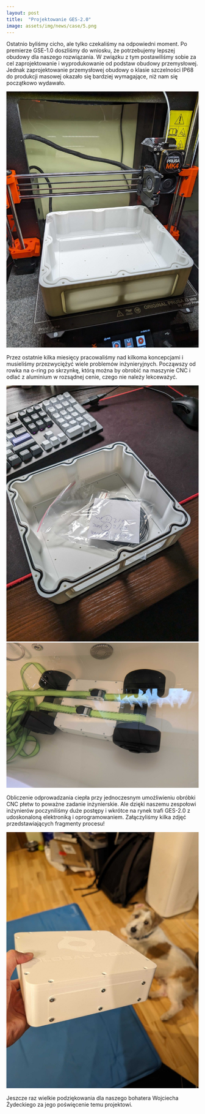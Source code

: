 ```yaml
---
layout: post
title:  "Projektowanie GES-2.0"
image: assets/img/news/case/5.png
---
```


Ostatnio byliśmy cicho, ale tylko czekaliśmy na odpowiedni moment. Po premierze GSE-1.0 doszliśmy do wniosku, że potrzebujemy lepszej obudowy dla naszego rozwiązania. W związku z tym postawiliśmy sobie za cel zaprojektowanie i wyprodukowanie od podstaw obudowy przemysłowej. Jednak zaprojektowanie przemysłowej obudowy o klasie szczelności IP68 do produkcji masowej okazało się bardziej wymagające, niż nam się początkowo wydawało.

![3D Printing Case](/assets/img/news/case/1.jpg "3D Printing Case")

Przez ostatnie kilka miesięcy pracowaliśmy nad kilkoma koncepcjami i musieliśmy przezwyciężyć wiele problemów inżynieryjnych. Począwszy od rowka na o-ring po skrzynkę, którą można by obrobić na maszynie CNC i odlać z aluminium w rozsądnej cenie, czego nie należy lekceważyć.

![Case with o-ring](/assets/img/news/case/2.jpg "Case with o-ring")
![Case water test](/assets/img/news/case/4.jpg "Case water test")

Obliczenie odprowadzania ciepła przy jednoczesnym umożliwieniu obróbki CNC płetw to poważne zadanie inżynierskie. Ale dzięki naszemu zespołowi inżynierów poczyniliśmy duże postępy i wkrótce na rynek trafi GES-2.0 z udoskonaloną elektroniką i oprogramowaniem. Załączyliśmy kilka zdjęć przedstawiających fragmenty procesu!

![Case with o-ring](/assets/img/news/case/3.jpg "Case with o-ring")

Jeszcze raz wielkie podziękowania dla naszego bohatera Wojciecha Żydeckiego za jego poświęcenie temu projektowi.

